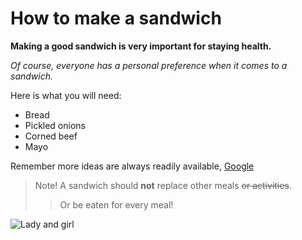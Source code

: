 # How to make a sandwich

**Making a good sandwich is very important for staying health.**

*Of course, everyone has a personal preference when it comes to a sandwich.*

Here is what you will need:
* Bread
* Pickled onions
* Corned beef
* Mayo

Remember more ideas are always readily available, [Google](https://www.google.com)

  > Note! A sandwich should **not** replace other meals ~~or activities~~.
  >> Or be eaten for every meal!

  ![Lady and girl](https://images.pexels.com/photos/2333712/pexels-photo-2333712.jpeg?auto=compress&cs=tinysrgb&w=1260&h=750&dpr=2)
  
